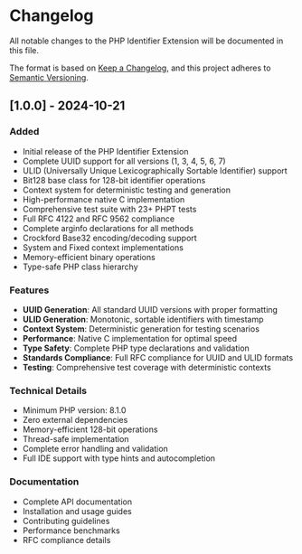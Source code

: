 # Changelog

All notable changes to the PHP Identifier Extension will be documented in this file.

The format is based on [Keep a Changelog](https://keepachangelog.com/en/1.0.0/),
and this project adheres to [Semantic Versioning](https://semver.org/spec/v2.0.0.html).

## [1.0.0] - 2024-10-21

### Added
- Initial release of the PHP Identifier Extension
- Complete UUID support for all versions (1, 3, 4, 5, 6, 7)
- ULID (Universally Unique Lexicographically Sortable Identifier) support
- Bit128 base class for 128-bit identifier operations
- Context system for deterministic testing and generation
- High-performance native C implementation
- Comprehensive test suite with 23+ PHPT tests
- Full RFC 4122 and RFC 9562 compliance
- Complete arginfo declarations for all methods
- Crockford Base32 encoding/decoding support
- System and Fixed context implementations
- Memory-efficient binary operations
- Type-safe PHP class hierarchy

### Features
- **UUID Generation**: All standard UUID versions with proper formatting
- **ULID Generation**: Monotonic, sortable identifiers with timestamp
- **Context System**: Deterministic generation for testing scenarios
- **Performance**: Native C implementation for optimal speed
- **Type Safety**: Complete PHP type declarations and validation
- **Standards Compliance**: Full RFC compliance for UUID and ULID formats
- **Testing**: Comprehensive test coverage with deterministic contexts

### Technical Details
- Minimum PHP version: 8.1.0
- Zero external dependencies
- Memory-efficient 128-bit operations
- Thread-safe implementation
- Complete error handling and validation
- Full IDE support with type hints and autocompletion

### Documentation
- Complete API documentation
- Installation and usage guides
- Contributing guidelines
- Performance benchmarks
- RFC compliance details
